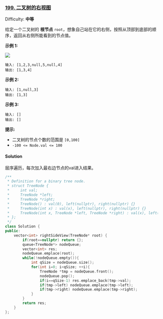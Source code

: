 ### [199\. 二叉树的右视图](https://leetcode-cn.com/problems/binary-tree-right-side-view/)

Difficulty: **中等**


给定一个二叉树的 **根节点** `root`，想象自己站在它的右侧，按照从顶部到底部的顺序，返回从右侧所能看到的节点值。

**示例 1:**

![](https://assets.leetcode.com/uploads/2021/02/14/tree.jpg)

```
输入: [1,2,3,null,5,null,4]
输出: [1,3,4]
```

**示例 2:**

```
输入: [1,null,3]
输出: [1,3]
```

**示例 3:**

```
输入: []
输出: []
```

**提示:**

*   二叉树的节点个数的范围是 `[0,100]`
*   `-100 <= Node.val <= 100` 


#### Solution

层序遍历，每次加入最右边节点的val进入结果。  

```cpp
​/**
 * Definition for a binary tree node.
 * struct TreeNode {
 *     int val;
 *     TreeNode *left;
 *     TreeNode *right;
 *     TreeNode() : val(0), left(nullptr), right(nullptr) {}
 *     TreeNode(int x) : val(x), left(nullptr), right(nullptr) {}
 *     TreeNode(int x, TreeNode *left, TreeNode *right) : val(x), left(left), right(right) {}
 * };
 */
class Solution {
public:
    vector<int> rightSideView(TreeNode* root) {
        if(root==nullptr) return {};
        queue<TreeNode*> nodeQueue;
        vector<int> res;
        nodeQueue.emplace(root);
        while(!nodeQueue.empty()){
            int qSize = nodeQueue.size();
            for(int i=0; i<qSize; ++i){
                TreeNode *tmp = nodeQueue.front();
                nodeQueue.pop();
                if(i==qSize-1) res.emplace_back(tmp->val);
                if(tmp->left) nodeQueue.emplace(tmp->left);
                if(tmp->right) nodeQueue.emplace(tmp->right);
            }
        }
        return res;
    }
};
```